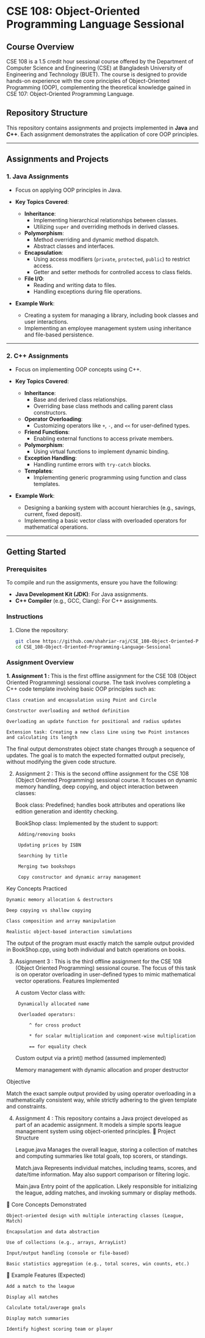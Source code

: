 # CSE 108: Object-Oriented Programming Language Sessional

## Course Overview

CSE 108 is a 1.5 credit hour sessional course offered by the Department of Computer Science and Engineering (CSE) at Bangladesh University of Engineering and Technology (BUET). The course is designed to provide hands-on experience with the core principles of Object-Oriented Programming (OOP), complementing the theoretical knowledge gained in CSE 107: Object-Oriented Programming Language.

## Repository Structure

This repository contains assignments and projects implemented in **Java** and **C++**. Each assignment demonstrates the application of core OOP principles.

---

## Assignments and Projects

### 1. **Java Assignments**
   - Focus on applying OOP principles in Java.
   - **Key Topics Covered**:
     - **Inheritance**:
       - Implementing hierarchical relationships between classes.
       - Utilizing `super` and overriding methods in derived classes.
     - **Polymorphism**:
       - Method overriding and dynamic method dispatch.
       - Abstract classes and interfaces.
     - **Encapsulation**:
       - Using access modifiers (`private`, `protected`, `public`) to restrict access.
       - Getter and setter methods for controlled access to class fields.
     - **File I/O**:
       - Reading and writing data to files.
       - Handling exceptions during file operations.

   - **Example Work**:
     - Creating a system for managing a library, including book classes and user interactions.
     - Implementing an employee management system using inheritance and file-based persistence.

---

### 2. **C++ Assignments**
   - Focus on implementing OOP concepts using C++.
   - **Key Topics Covered**:
     - **Inheritance**:
       - Base and derived class relationships.
       - Overriding base class methods and calling parent class constructors.
     - **Operator Overloading**:
       - Customizing operators like `+`, `-`, and `<<` for user-defined types.
     - **Friend Functions**:
       - Enabling external functions to access private members.
     - **Polymorphism**:
       - Using virtual functions to implement dynamic binding.
     - **Exception Handling**:
       - Handling runtime errors with `try-catch` blocks.
     - **Templates**:
       - Implementing generic programming using function and class templates.

   - **Example Work**:
     - Designing a banking system with account hierarchies (e.g., savings, current, fixed deposit).
     - Implementing a basic vector class with overloaded operators for mathematical operations.

---

## Getting Started

### Prerequisites
To compile and run the assignments, ensure you have the following:
- **Java Development Kit (JDK)**: For Java assignments.
- **C++ Compiler** (e.g., GCC, Clang): For C++ assignments.

### Instructions
1. Clone the repository:
   ```bash
   git clone https://github.com/shahriar-raj/CSE_108-Object-Oriented-Programming-Language-Sessional.git
   cd CSE_108-Object-Oriented-Programming-Language-Sessional

### Assignment Overview
<b> 1. Assignment 1 : </b> This is the first offline assignment for the CSE 108 (Object Oriented Programming) sessional course. The task involves completing a C++ code template involving basic OOP principles such as:

    Class creation and encapsulation using Point and Circle

    Constructor overloading and method definition

    Overloading an update function for positional and radius updates

    Extension task: Creating a new class Line using two Point instances and calculating its length

The final output demonstrates object state changes through a sequence of updates. The goal is to match the expected formatted output precisely, without modifying the given code structure.

2. Assignment 2 : This is the second offline assignment for the CSE 108 (Object Oriented Programming) sessional course. It focuses on dynamic memory handling, deep copying, and object interaction between classes:

    Book class: Predefined; handles book attributes and operations like edition generation and identity checking.

    BookShop class: Implemented by the student to support:

        Adding/removing books

        Updating prices by ISBN

        Searching by title

        Merging two bookshops

        Copy constructor and dynamic array management

Key Concepts Practiced

    Dynamic memory allocation & destructors

    Deep copying vs shallow copying

    Class composition and array manipulation

    Realistic object-based interaction simulations

The output of the program must exactly match the sample output provided in BookShop.cpp, using both individual and batch operations on books.

3. Assignment 3 : This is the third offline assignment for the CSE 108 (Object Oriented Programming) sessional course. The focus of this task is on operator overloading in user-defined types to mimic mathematical vector operations.
Features Implemented

    A custom Vector class with:

        Dynamically allocated name

        Overloaded operators:

            ^ for cross product

            * for scalar multiplication and component-wise multiplication

            == for equality check

    Custom output via a print() method (assumed implemented)

    Memory management with dynamic allocation and proper destructor

Objective

Match the exact sample output provided by using operator overloading in a mathematically consistent way, while strictly adhering to the given template and constraints.

4. Assignment 4 : This repository contains a Java project developed as part of an academic assignment. It models a simple sports league management system using object-oriented principles.
📁 Project Structure

    League.java
    Manages the overall league, storing a collection of matches and computing summaries like total goals, top scorers, or standings.

    Match.java
    Represents individual matches, including teams, scores, and date/time information. May also support comparison or filtering logic.

    Main.java
    Entry point of the application. Likely responsible for initializing the league, adding matches, and invoking summary or display methods.

🧠 Core Concepts Demonstrated

    Object-oriented design with multiple interacting classes (League, Match)

    Encapsulation and data abstraction

    Use of collections (e.g., arrays, ArrayList)

    Input/output handling (console or file-based)

    Basic statistics aggregation (e.g., total scores, win counts, etc.)

🚀 Example Features (Expected)

    Add a match to the league

    Display all matches

    Calculate total/average goals

    Display match summaries

    Identify highest scoring team or player
